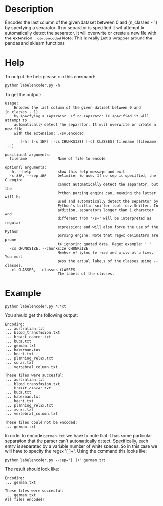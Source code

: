 # Description
Encodes the last column of the given dataset between 0 and (n_classes - 1)
by specfying a separator. If no separator is specified it will attempt to
automatically detect the separator. It will overwrite or create a new file
with the extension: `.csv.encoded`
*Note*: This is really just a wrapper around the pandas and sklearn functions

# Help
To output the help please run this command:
````
python labelencoder.py -h
````
To get the output:
````
usage: 
    Encodes the last column of the given dataset between 0 and (n_classes - 1)
    by specfying a separator. If no separator is specified it will attempt to
    automatically detect the separator. It will overwrite or create a new file
    with the extension: .csv.encoded

       [-h] [-s SEP] [-cs CHUNKSIZE] [-cl CLASSES] filename [filename ...]

positional arguments:
  filename              Name of file to encode

optional arguments:
  -h, --help            show this help message and exit
  -s SEP, --sep SEP     Delimiter to use. If no sep is specified, the C engine
                        cannot automatically detect the separator, but the
                        Python parsing engine can, meaning the latter will be
                        used and automatically detect the separator by
                        Python's builtin sniffer tool, csv.Sniffer. In
                        addition, separators longer than 1 character and
                        different from '\s+' will be interpreted as regular
                        expressions and will also force the use of the Python
                        parsing engine. Note that regex delimiters are prone
                        to ignoring quoted data. Regex example: ' '
  -cs CHUNKSIZE, --chunksize CHUNKSIZE
                        Number of bytes to read and write at a time. You must
                        pass the actual labels of the classes using --classes.
  -cl CLASSES, --classes CLASSES
                        The labels of the classes.
````
# Example
````
python labelencoder.py *.txt
````

You should get the following output:

````
Encoding:
... australian.txt
... blood_transfusion.txt
... breast_cancer.txt
... bupa.txt
... german.txt
... haberman.txt
... heart.txt
... planning_relax.txt
... sonar.txt
... vertebral_column.txt

These files were succesful: 
... australian.txt
... blood_transfusion.txt
... breast_cancer.txt
... bupa.txt
... haberman.txt
... heart.txt
... planning_relax.txt
... sonar.txt
... vertebral_column.txt

These files could not be encoded: 
... german.txt
````

In order to encode `german.txt` we have to note that it has some particular
separation that the parser can't automatically detect. Specifically, each entry
is separated by a variable number of white spaces. So in this case we will have to
specify the regex '[ ]+'. Using the command this looks like:
````
python labelencoder.py --sep='[ ]+' german.txt
````
The result should look like:
````
Encoding:
... german.txt

These files were succesful: 
... german.txt
All files encoded!
````


